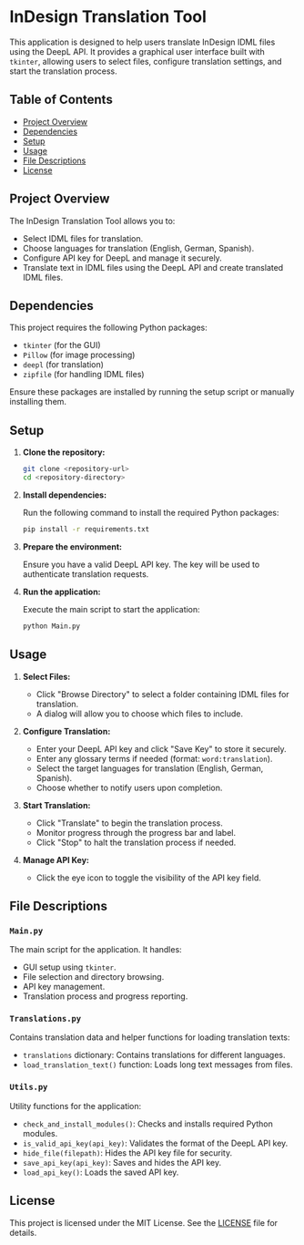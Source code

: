 # InDesign Translation Tool

This application is designed to help users translate InDesign IDML files using the DeepL API. It provides a graphical user interface built with `tkinter`, allowing users to select files, configure translation settings, and start the translation process.

## Table of Contents
- [Project Overview](#project-overview)
- [Dependencies](#dependencies)
- [Setup](#setup)
- [Usage](#usage)
- [File Descriptions](#file-descriptions)
- [License](#license)

## Project Overview

The InDesign Translation Tool allows you to:
- Select IDML files for translation.
- Choose languages for translation (English, German, Spanish).
- Configure API key for DeepL and manage it securely.
- Translate text in IDML files using the DeepL API and create translated IDML files.

## Dependencies

This project requires the following Python packages:
- `tkinter` (for the GUI)
- `Pillow` (for image processing)
- `deepl` (for translation)
- `zipfile` (for handling IDML files)

Ensure these packages are installed by running the setup script or manually installing them.

## Setup

1. **Clone the repository:**

    ```bash
    git clone <repository-url>
    cd <repository-directory>
    ```

2. **Install dependencies:**

    Run the following command to install the required Python packages:

    ```bash
    pip install -r requirements.txt
    ```

3. **Prepare the environment:**

    Ensure you have a valid DeepL API key. The key will be used to authenticate translation requests.

4. **Run the application:**

    Execute the main script to start the application:

    ```bash
    python Main.py
    ```

## Usage

1. **Select Files:**
   - Click "Browse Directory" to select a folder containing IDML files for translation.
   - A dialog will allow you to choose which files to include.

2. **Configure Translation:**
   - Enter your DeepL API key and click "Save Key" to store it securely.
   - Enter any glossary terms if needed (format: `word:translation`).
   - Select the target languages for translation (English, German, Spanish).
   - Choose whether to notify users upon completion.

3. **Start Translation:**
   - Click "Translate" to begin the translation process.
   - Monitor progress through the progress bar and label.
   - Click "Stop" to halt the translation process if needed.

4. **Manage API Key:**
   - Click the eye icon to toggle the visibility of the API key field.

## File Descriptions

### `Main.py`

The main script for the application. It handles:
- GUI setup using `tkinter`.
- File selection and directory browsing.
- API key management.
- Translation process and progress reporting.

### `Translations.py`

Contains translation data and helper functions for loading translation texts:
- `translations` dictionary: Contains translations for different languages.
- `load_translation_text()` function: Loads long text messages from files.

### `Utils.py`

Utility functions for the application:
- `check_and_install_modules()`: Checks and installs required Python modules.
- `is_valid_api_key(api_key)`: Validates the format of the DeepL API key.
- `hide_file(filepath)`: Hides the API key file for security.
- `save_api_key(api_key)`: Saves and hides the API key.
- `load_api_key()`: Loads the saved API key.

## License

This project is licensed under the MIT License. See the [LICENSE](LICENSE) file for details.
